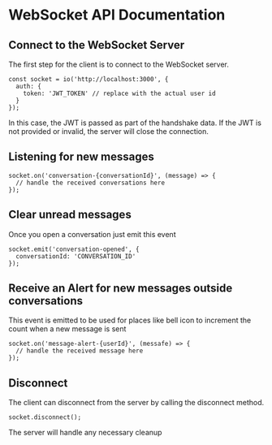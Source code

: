 # WebSocket API Documentation

## Connect to the WebSocket Server
The first step for the client is to connect to the WebSocket server.

    const socket = io('http://localhost:3000', {
      auth: {
        token: 'JWT_TOKEN' // replace with the actual user id
      }
    });

In this case, the JWT is passed as part of the handshake data. If the JWT is not provided or invalid, the server will close the connection.

## Listening for new messages
    socket.on('conversation-{conversationId}', (message) => {
      // handle the received conversations here
    });

## Clear unread messages
Once you open a conversation just emit this event

    socket.emit('conversation-opened', {
      conversationId: 'CONVERSATION_ID'
    });

## Receive an Alert for new messages outside conversations
This event is emitted to be used for places like bell icon to increment the count when a new message is sent

    socket.on('message-alert-{userId}', (messafe) => {
      // handle the received message here
    });

## Disconnect
The client can disconnect from the server by calling the disconnect method.

    socket.disconnect();

The server will handle any necessary cleanup
